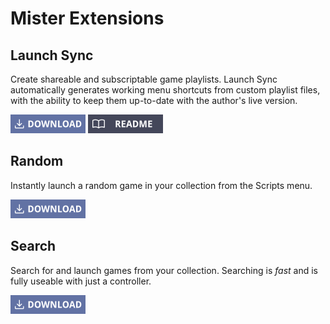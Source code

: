 # Mister Extensions

## Launch Sync
Create shareable and subscriptable game playlists. Launch Sync automatically generates working menu shortcuts from custom playlist files, with the ability to keep them up-to-date with the author's live version.

[![Download Launch Sync](docs/download.png "Download Launch Sync")](https://github.com/wizzomafizzo/mrext/raw/main/releases/launchsync/launchsync.sh)
[![Readme Launch Sync](docs/readme.png "Readme Launch Sync")](https://github.com/wizzomafizzo/mrext/tree/main/docs/launchsync.md)

## Random
Instantly launch a random game in your collection from the Scripts menu.

[![Download Random](docs/download.png "Download Random")](https://github.com/wizzomafizzo/mrext/raw/main/releases/random/random.sh)

## Search
Search for and launch games from your collection. Searching is *fast* and is fully useable with just a controller.

[![Download Search](docs/download.png "Download Search")](https://github.com/wizzomafizzo/mrext/raw/main/releases/search/search.sh)
